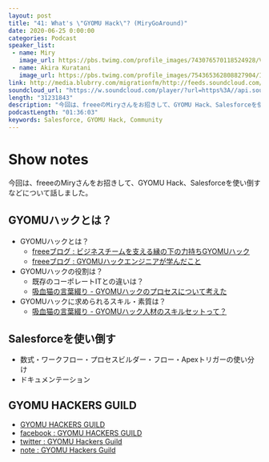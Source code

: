 ```yaml
---
layout: post
title: "41: What's \"GYOMU Hack\"? (MiryGoAround)"
date: 2020-06-25 0:00:00
categories: Podcast
speaker_list:
 - name: Miry
   image_url: https://pbs.twimg.com/profile_images/743076570118524928/VmYAlkqm_400x400.jpg
 - name: Akira Kuratani
   image_url: https://pbs.twimg.com/profile_images/754365362808827904/Ig84TgbE_400x400.jpg
link: http://media.blubrry.com/migrationfm/http://feeds.soundcloud.com/stream/847714918-migrationfm-41-whats-gyomu-hack-mirygoaround.mp3
soundcloud_url: "https://w.soundcloud.com/player/?url=https%3A//api.soundcloud.com/tracks/847714918&color=%23ff5500&auto_play=false&hide_related=false&show_comments=true&show_user=true&show_reposts=false&show_teaser=true&visual=true"
length: "31231843"
description: "今回は、freeeのMiryさんをお招きして、GYOMU Hack、Salesforceを使い倒すなどについて話しました。"
podcastLength: "01:36:03"
keywords: Salesforce, GYOMU Hack, Community
---
```


# Show notes

今回は、freeeのMiryさんをお招きして、GYOMU Hack、Salesforceを使い倒すなどについて話しました。

## GYOMUハックとは？
- GYOMUハックとは？
  - [freeeブログ : ビジネスチームを支える縁の下の力持ちGYOMUハック](https://developers.freee.co.jp/entry/gyomu-hack)
  - [freeeブログ : GYOMUハックエンジニアが学んだこと](https://mirygoaround.hatenablog.com/entry/gyomuhack)
- GYOMUハックの役割は？
  - 既存のコーポレートITとの違いは？
  - [吸血猫の言葉綴り - GYOMUハックのプロセスについて考えた](https://mirygoaround.hatenablog.com/entry/gyomuhack_process)
- GYOMUハックに求められるスキル・素質は？
  - [吸血猫の言葉綴り - GYOMUハック人材のスキルセットって？](https://mirygoaround.hatenablog.com/entry/2019/12/07/142838)

## Salesforceを使い倒す
- 数式・ワークフロー・プロセスビルダー・フロー・Apexトリガーの使い分け
- ドキュメンテーション

## GYOMU HACKERS GUILD
- [GYOMU HACKERS GUILD](https://sites.google.com/view/gyomu-hackers-guild/)
- [facebook : GYOMU HACKERS GUILD](https://www.facebook.com/groups/GyomuHack/)
- [twitter : GYOMU Hackers Guild](https://twitter.com/GyomuHack)
- [note : GYOMU Hackers Guild](https://note.com/miry/circle)
